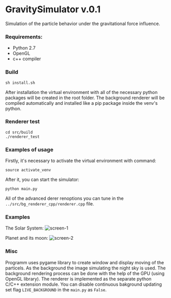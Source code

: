 # GravitySimulator v.0.1
Simulation of the particle behavior under the gravitational force influence.

### Requirements:
* Python 2.7
* OpenGL
* c++ compiler

### Build
```
sh install.sh
```
After installation the virtual environment with all of the necessary python packages will be created in the root folder. The background renderer will be compiled automatically and installed like a pip package inside the venv's python.

### Renderer test
```
cd src/build
./renderer_test
```

### Examples of usage
Firstly, it's necessary to activate the virtual environment with command: 
```
source activate_venv
```
After it, you can start the simulator:
```
python main.py
```
All of the advanced derer renoptions you can tune in the `../src/bg_renderer_cpp/renderer.cpp` file.

### Examples
The Solar System:
  ![screen-1](http://imgur.com/W5h7gE6.png)

Planet and its moon:
  ![screen-2](http://imgur.com/PmxbZRC.png)

### Misc
Programm uses pygame library to create window and display moving of the particels.
As the background the image simulating the night sky is used. The background rendering process can be done with the help of the GPU (using OpenGL library).
The renderer is implemented as the separate python C/C++ extension module.
You can disable continuous bakground updating set flag `LIVE_BACKGROUND` in the `main.py` as `False`.
